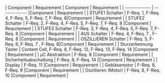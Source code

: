 | Component  | Requirement | Component  | Requirement | 
| ------------- | ------------- |Component  | Requirement | 
| STUFE1 Schalter | F-Req. 1, F-Req. 4, F-Req. 5, F-Req. 7, F-Req. 8|Component  | Requirement | 
| STUFE2 Schalter  | F-Req. 2, F-Req. 4, F-Req. 5, F-Req. 7, F-Req. 8 |Component  | Requirement | 
| STUFE3 Schalter  | F-Req. 3, F-Req. 4, F-Req. 5, F-Req. 7, F-Req. 8   |Component  | Requirement | 
| AUS Schalter  | F-Req. 4, F-Req. 7 , F-Req. 8 |Component  | Requirement | 
| OSZILLIEREN Schalter  | F-Req. 5, F-Req. 6, F-Req. 7 , F-Req. 8|Component  | Requirement | 
| Sturzerkennung Taster  | Content Cell, F-Req. 8, F-Req. 12, F-Req. 13, F-Req. 14  |Component  | Requirement | 
| µC Abstraktion | F-Req. 8  |Component  | Requirement | 
| Sicherheitsabschaltung  | F-Req. 8, F-Req. 14  |Component  | Requirement | 
| Display  | F-Req. 11  |Component  | Requirement | 
| Gebläsemotor  | F-Req. 8, F-Req. 9  |Component  | Requirement | 
| Oszillieren (Motor)  | F-Req. 8, F-Req. 10  |Component  | Requirement | 
